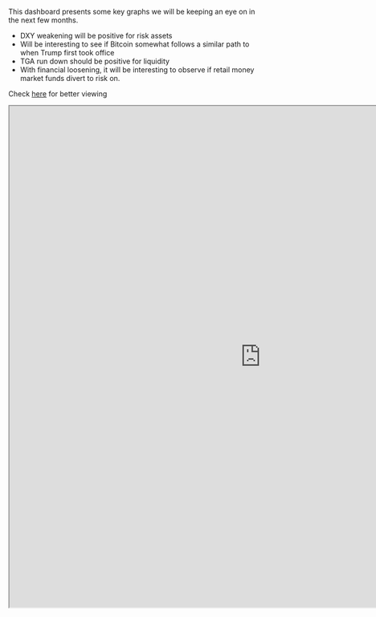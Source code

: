 
This dashboard presents some key graphs we will be keeping an eye on in the next few months.

- DXY weakening will be positive for risk assets
- Will be interesting to see if Bitcoin somewhat follows a similar path to when Trump first took office
- TGA run down should be positive for liquidity
- With financial loosening, it will be interesting to observe if retail money market funds divert to risk on.

Check [here](https://ahmedomali.shinyapps.io/dashboard2025/) for better viewing

<iframe src="https://ahmedomali.shinyapps.io/dashboard2025/" width="1000" height="1000"></iframe>


